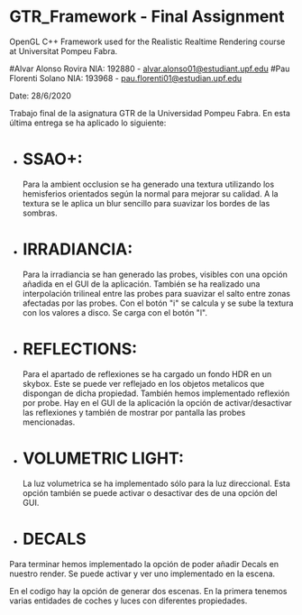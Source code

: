 # GTR_Framework - Final Assignment
OpenGL C++ Framework used for the Realistic Realtime Rendering course at Universitat Pompeu Fabra.

#Alvar Alonso Rovira NIA: 192880 - alvar.alonso01@estudiant.upf.edu
#Pau Florenti Solano NIA: 193968 - pau.florenti01@estudian.upf.edu

Date: 28/6/2020

Trabajo final de la asignatura GTR de la Universidad Pompeu Fabra. En esta última entrega se ha aplicado lo siguiente:

* # SSAO+:
  Para la ambient occlusion se ha generado una textura utilizando los hemisferios orientados según la normal para mejorar su calidad. A la textura se le aplica un blur sencillo para suavizar los bordes de las sombras.

 * # IRRADIANCIA:
    Para la irradiancia se han generado las probes, visibles con una opción añadida en el GUI de la aplicación. También se ha realizado una interpolación trilineal entre las probes para suavizar el salto entre zonas afectadas por las probes. Con el botón "i" se calcula y se sube la textura con los valores a disco. Se carga con el botón "l".
    
* # REFLECTIONS:
  Para el apartado de reflexiones se ha cargado un fondo HDR en un skybox. Este se puede ver reflejado en los objetos metalicos que dispongan de dicha propiedad. También hemos implementado reflexión por probe. Hay en el GUI de la aplicación la opción de activar/desactivar las reflexiones y también de mostrar por pantalla las probes mencionadas.
  
* # VOLUMETRIC LIGHT:
  La luz volumetrica se ha implementado sólo para la luz direccional. Esta opción también se puede activar o desactivar des de una opción del GUI.
  
* # DECALS
 Para terminar hemos implementado la opción de poder añadir Decals en nuestro render. Se puede activar y ver uno implementado en la escena.
 
 En el codigo hay la opción de generar dos escenas. En la primera tenemos varias entidades de coches y luces con diferentes propiedades.
